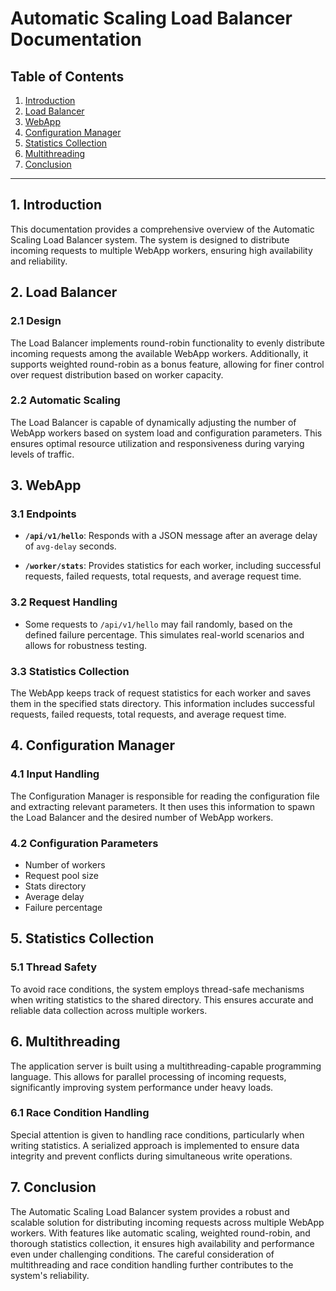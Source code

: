 # Automatic Scaling Load Balancer Documentation

## Table of Contents
1. [Introduction](#introduction)
2. [Load Balancer](#load-balancer)
3. [WebApp](#webapp)
4. [Configuration Manager](#configuration-manager)
5. [Statistics Collection](#statistics-collection)
6. [Multithreading](#multithreading)
7. [Conclusion](#conclusion)

---

## 1. Introduction <a name="introduction"></a>

This documentation provides a comprehensive overview of the Automatic Scaling Load Balancer system. The system is designed to distribute incoming requests to multiple WebApp workers, ensuring high availability and reliability.

## 2. Load Balancer <a name="load-balancer"></a>

### 2.1 Design

The Load Balancer implements round-robin functionality to evenly distribute incoming requests among the available WebApp workers. Additionally, it supports weighted round-robin as a bonus feature, allowing for finer control over request distribution based on worker capacity.

### 2.2 Automatic Scaling

The Load Balancer is capable of dynamically adjusting the number of WebApp workers based on system load and configuration parameters. This ensures optimal resource utilization and responsiveness during varying levels of traffic.

## 3. WebApp <a name="webapp"></a>

### 3.1 Endpoints

- **`/api/v1/hello`**: Responds with a JSON message after an average delay of `avg-delay` seconds.

- **`/worker/stats`**: Provides statistics for each worker, including successful requests, failed requests, total requests, and average request time.

### 3.2 Request Handling

- Some requests to `/api/v1/hello` may fail randomly, based on the defined failure percentage. This simulates real-world scenarios and allows for robustness testing.

### 3.3 Statistics Collection

The WebApp keeps track of request statistics for each worker and saves them in the specified stats directory. This information includes successful requests, failed requests, total requests, and average request time.

## 4. Configuration Manager <a name="configuration-manager"></a>

### 4.1 Input Handling

The Configuration Manager is responsible for reading the configuration file and extracting relevant parameters. It then uses this information to spawn the Load Balancer and the desired number of WebApp workers.

### 4.2 Configuration Parameters

- Number of workers
- Request pool size
- Stats directory
- Average delay
- Failure percentage

## 5. Statistics Collection <a name="statistics-collection"></a>

### 5.1 Thread Safety

To avoid race conditions, the system employs thread-safe mechanisms when writing statistics to the shared directory. This ensures accurate and reliable data collection across multiple workers.

## 6. Multithreading <a name="multithreading"></a>

The application server is built using a multithreading-capable programming language. This allows for parallel processing of incoming requests, significantly improving system performance under heavy loads.

### 6.1 Race Condition Handling

Special attention is given to handling race conditions, particularly when writing statistics. A serialized approach is implemented to ensure data integrity and prevent conflicts during simultaneous write operations.

## 7. Conclusion <a name="conclusion"></a>

The Automatic Scaling Load Balancer system provides a robust and scalable solution for distributing incoming requests across multiple WebApp workers. With features like automatic scaling, weighted round-robin, and thorough statistics collection, it ensures high availability and performance even under challenging conditions. The careful consideration of multithreading and race condition handling further contributes to the system's reliability.